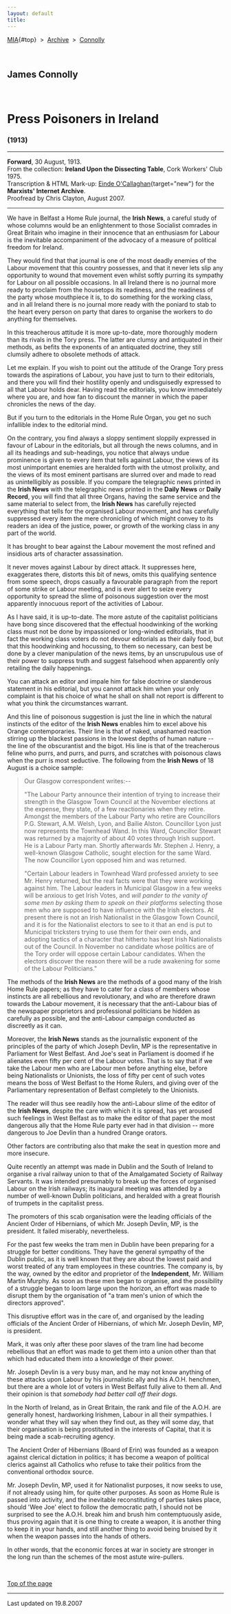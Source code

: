 ```yaml
---
layout: default
title: 
---
```

[MIA](../../../../index.htm){#top}  \> 
[Archive](../../../index.htm)  \>  [Connolly](../../index.htm)

 

## James Connolly

 

# Press Poisoners in Ireland

### (1913)

------------------------------------------------------------------------

**Forward**, 30 August, 1913.\
From the collection: **Ireland Upon the Dissecting Table**, Cork
Workers' Club 1975.\
Transcription & HTML Mark-up: [Einde
O'Callaghan](../../../../admin/volunteers/biographies/eocallaghan.htm){target="new"}
for the **Marxists' Internet Archive**.\
Proofread by Chris Clayton, August 2007.

------------------------------------------------------------------------

We have in Belfast a Home Rule journal, the **Irish News**, a careful
study of whose columns would be an enlightenment to those Socialist
comrades in Great Britain who imagine in their innocence that an
enthusiasm for Labour is the inevitable accompaniment of the advocacy of
a measure of political freedom for Ireland.

They would find that that journal is one of the most deadly enemies of
the Labour movement that this country possesses, and that it never lets
slip any opportunity to wound that movement even whilst softly purring
its sympathy for Labour on all possible occasions. In all Ireland there
is no journal more ready to proclaim from the housetops its readiness,
and the readiness of the party whose mouthpiece it is, to do something
for the working class, and in all Ireland there is no journal more ready
with the poniard to stab to the heart every person on party that dares
to organise the workers to do anything for themselves.

In this treacherous attitude it is more up-to-date, more thoroughly
modern than its rivals in the Tory press. The latter are clumsy and
antiquated in their methods, as befits the exponents of an antiquated
doctrine, they still clumsily adhere to obsolete methods of attack.

Let me explain. If you wish to point out the attitude of the Orange Tory
press towards the aspirations of Labour, you have just to turn to their
editorials, and there you will find their hostility openly and
undisguisedly expressed to all that Labour holds dear. Having read the
editorials, you know immediately where you are, and how fan to discount
the manner in which the paper chronicles the news of the day.

But if you turn to the editorials in the Home Rule Organ, you get no
such infallible index to the editorial mind.

On the contrary, you find always a sloppy sentiment sloppily expressed
in favour of Labour in the editorials, but all through the news columns,
and in all its headings and sub-headings, you notice that always undue
prominence is given to every item that tells against Labour, the views
of its most unimportant enemies are heralded forth with the utmost
prolixity, and the views of its most eminent partisans are slurred over
and made to read as unintelligibly as possible. If you compare the
telegraphic news printed in the **Irish News** with the telegraphic news
printed in the **Daily News** or **Daily Record**, you will find that
all three Organs, having the same service and the same material to
select from, the **Irish News** has carefully rejected everything that
tells for the organised Labour movement, and has carefully suppressed
every item the mere chronicling of which might convey to its readers an
idea of the justice, power, or growth of the working class in any part
of the world.

It has brought to bear against the Labour movement the most refined and
insidious arts of character assassination.

It never moves against Labour by direct attack. It suppresses here,
exaggerates there, distorts this bit of news, omits this qualifying
sentence from some speech, drops casually a favourable paragraph from
the report of some strike or Labour meeting, and is ever alert to seize
every opportunity to spread the slime of poisonous suggestion over the
most apparently innocuous report of the activities of Labour.

As I have said, it is up-to-date. The more astute of the capitalist
politicians have bong since discovered that the effectual hoodwinking of
the working class must not be done by impassioned or long-winded
editorials, that in fact the working class voters do not devour
editorials as their daily food, but that this hoodwinking and hocussing,
to them so necessary, can best be done by a clever manipulation of the
news items, by an unscrupulous use of their power to suppress truth and
suggest falsehood when apparently only retailing the daily happenings.

You can attack an editor and impale him for false doctrine or slanderous
statement in his editorial, but you cannot attack him when your only
complaint is that his choice of what he shall on shall not report is
different to what you think the circumstances warrant.

And this line of poisonous suggestion is just the line in which the
natural instincts of the editor of the **Irish News** enables him to
excel above his Orange contemporaries. Their line is that of naked,
unashamed reaction stirring up the blackest passions in the lowest
depths of human nature -- the line of the obscurantist and the bigot.
His line is that of the treacherous feline who purrs, and purrs, and
purrs, and scratches with poisonous claws when the purr is most
seductive. The following from the **Irish News** of 18 August is a
choice sample:

> Our Glasgow correspondent writes:--
>
> "The Labour Party announce their intention of trying to increase their
> strength in the Glasgow Town Council at the November elections at the
> expense, they state, of a few reactionaries when they retire. Amongst
> the members of the Labour Party who retire are Councillors P.G.
> Stewart, A.M. Welsh, Lyon, and Bailie Alston. Councillor Lyon just now
> represents the Townhead Wand. In this Ward, Councillor Stewart was
> returned by a majority of about 40 votes through Irish support. He is
> a Labour Party man. Shortly afterwards Mr. Stephen J. Henry, a
> well-known Glasgow Catholic, sought election for the same Ward. The
> now Councillor Lyon opposed him and was returned.
>
> "Certain Labour leaders in Townhead Ward professed anxiety to see Mr.
> Henry returned, but the real facts were that they were working against
> him. The Labour leaders in Municipal Glasgow in a few weeks will be
> anxious to get Irish Votes, and *will pander to the vanity of some men
> by asking them to speak on their platforms* selecting those men who
> are supposed to have influence with the Irish electors. At present
> there is not an Irish Nationalist in the Glasgow Town Council, and it
> is for the Nationalist electors to see to it that an end is put to
> Municipal tricksters trying to use them for their own ends, and
> adopting tactics of a character that hitherto has kept Irish
> Nationalists out of the Council. In November no candidate whose
> politics are of the Tory order will oppose certain Labour candidates.
> When the electors discover the reason there will be a rude awakening
> for some of the Labour Politicians."

The methods of the **Irish News** are the methods of a good many of the
Irish Home Rule papers; as they have to cater for a class of members
whose instincts are all rebellious and revolutionary, and who are
therefore drawn towards the Labour movement, it is necessary that the
anti-Labour bias of the newspaper proprietors and professional
politicians be hidden as carefully as possible, and the anti-Labour
campaign conducted as discreetly as it can.

Moreover, the **Irish News** stands as the journalistic exponent of the
principles of the party of which Joseph Devlin, MP is the representative
in Parliament for West Belfast. And Joe's seat in Parliament is doomed
if he alienates even fifty per cent of the Labour votes. That is to say
that if we take the Labour men who are Labour men before anything else,
before being Nationalists or Unionists, the loss of fifty per cent of
such votes means the boss of West Belfast to the Home Rulers, and giving
over of the Parliamentary representation of Belfast completely to the
Unionists.

The reader will thus see readily how the anti-Labour slime of the editor
of the **Irish News**, despite the care with which it is spread, has yet
aroused such feelings in West Belfast as to make the editor of that
paper the most dangerous ally that the Home Rule party ever had in that
division -- more dangerous to Joe Devlin than a hundred Orange orators.

Other factors are contributing also that make the seat in question more
and more insecure.

Quite recently an attempt was made in Dublin and the South of Ireland to
organise a rival railway union to that of the Amalgamated Society of
Railway Servants. It was intended presumably to break up the forces of
organised Labour on the Irish railways; its inaugural meeting was
attended by a number of well-known Dublin politicians, and heralded with
a great flourish of trumpets in the capitalist press.

The promoters of this scab organisation were the leading officials of
the Ancient Order of Hibernians, of which Mr. Joseph Devlin, MP, is the
president. It failed miserably, nevertheless.

For the past few weeks the tram men in Dublin have been preparing for a
struggle for better conditions. They have the general sympathy of the
Dublin public, as it is well known that they are about the lowest paid
and worst treated of any tram employees in these countries. The company
is, by the way, owned by the editor and proprietor of the
**Independent**, Mr. William Martin Murphy. As soon as these men began
to organise, and the possibility of a struggle began to loom large upon
the horizon, an effort was made to disrupt them by the organisation of
"a tram men's union of which the directors approved".

This disruptive effort was in the care of, and organised by the leading
officials of the Ancient Order of Hibernians, of which Mr. Joseph
Devlin, MP, is president.

Mark, it was only after these poor slaves of the tram line had become
rebellious that an effort was made to get them into a union other than
that which had educated them into a knowledge of their power.

Mr. Joseph Devlin is a very busy man, and he may not know anything of
these attacks upon Labour by his journalistic ally and his A.O.H.
henchmen, but there are a whole lot of voters in West Belfast fully
alive to them all. And their opinion is that *somebody had better call
off their dogs.*

In the North of Ireland, as in Great Britain, the rank and file of the
A.O.H. are generally honest, hardworking Irishmen, Labour in all their
sympathies. I wonder what they will say when they find out, as they will
some day, that their organisation is being prostituted in the interests
of Capital, that it is being made a scab-recruiting agency.

The Ancient Order of Hibernians (Board of Erin) was founded as a weapon
against clerical dictation in politics; it has become a weapon of
political clerics against all Catholics who refuse to take their
politics from the conventional orthodox source.

Mr. Joseph Devlin, MP, used it for Nationalist purposes, it now seeks to
use, if not already using him, for quite other purposes. As soon as Home
Rule is passed into activity, and the inevitable reconstituting of
parties takes place, should 'Wee Joe' elect to follow the democratic
path, I should not be surprised to see the A.O.H. break him and brush
him contemptuously aside, thus proving again that it is one thing to
create a weapon, it is another thing to keep it in your hands, and still
another thing to avoid being bruised by it when the weapon passes into
the hands of others.

In other words, that the economic forces at war in society are stronger
in the long run than the schemes of the most astute wire-pullers.

 

[Top of the page](#top)

------------------------------------------------------------------------

Last updated on 19.8.2007
